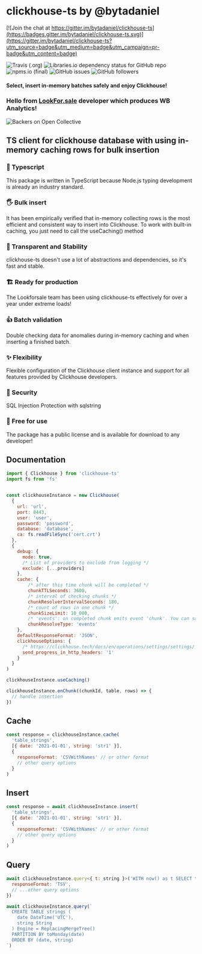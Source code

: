 # clickhouse-ts by @bytadaniel

[![Join the chat at https://gitter.im/bytadaniel/clickhouse-ts](https://badges.gitter.im/bytadaniel/clickhouse-ts.svg)](https://gitter.im/bytadaniel/clickhouse-ts?utm_source=badge&utm_medium=badge&utm_campaign=pr-badge&utm_content=badge)

![Travis (.org)](https://img.shields.io/travis/bytadaniel/clickhouse-ts?style=for-the-badge)
![Libraries.io dependency status for GitHub repo](https://img.shields.io/librariesio/github/bytadaniel/clickhouse-ts?style=for-the-badge)
![npms.io (final)](https://img.shields.io/npms-io/final-score/clickhouse-ts?style=for-the-badge)
![GitHub issues](https://img.shields.io/github/issues/bytadaniel/clickhouse-ts?style=for-the-badge)
![GitHub followers](https://img.shields.io/github/followers/bytadaniel?style=social)

#### Select, insert in-memory batches safely and enjoy Clickhouse!

### Hello from [LookFor.sale](https://lookforsale.ru) developer which produces WB Analytics!
![Backers on Open Collective](https://lookforsale.ru/wp-content/uploads/2021/06/lfsw.jpg)

## TS client for clickhouse database with using in-memory caching rows for bulk insertion

### 💙 Typescript
This package is written in TypeScript because Node.js typing development is already an industry standard.
### 🖐 Bulk insert
It has been empirically verified that in-memory collecting rows is the most efficient and consistent way to insert into Clickhouse. To work with built-in caching, you just need to call the useCaching() method
### 💪 Transparent and Stability
clickhouse-ts doesn't use a lot of abstractions and dependencies, so it's fast and stable.
### 🏗 Ready for production
The Lookforsale team has been using clickhouse-ts effectively for over a year under extreme loads!
### 👍 Batch validation
Double checking data for anomalies during in-memory caching and when inserting a finished batch.
### ✨ Flexibility
Flexible configuration of the Clickhouse client instance and support for all features provided by Clickhouse developers.
### 🔐 Security
SQL Injection Protection with sqlstring
### 🌈 Free for use
The package has a public license and is available for download to any developer!


## Documentation

```js
import { Clickhouse } from 'clickhouse-ts'
import fs from 'fs'


const clickhouseInstance = new Clickhouse(
  {
    url: 'url',
    port: 8443,
    user: 'user',
    password: 'password',
    database: 'database',
    ca: fs.readFileSync('cert.crt')
  },
  {
    debug: {
      mode: true,
      /* List of providers to exclude from logging */
      exclude: [...providers]
    },
    cache: {
        /* after this time chunk will be completed */ 
        chunkTTLSeconds: 3600,
        /* interval of checking chunks */
        chunkResolverIntervalSeconds: 180,
        /* count of rows in one chunk */
        chunkSizeLimit: 10_000,
        /* 'events': on completed chunk emits event 'chunk'. You can save rows as you want */
        chunkResolveType: 'events'
    },
    defaultResponseFormat: 'JSON',
    clickhouseOptions: {
      /* https://clickhouse.tech/docs/en/operations/settings/settings/ */
      send_progress_in_http_headers: '1'
    }
  }
)

clickhouseInstance.useCaching()

clickhouseInstance.onChunk((chunkId, table, rows) => {
  // handle insertion
})
```

## Cache
```js
const response = clickhouseInstance.cache(
  'table_strings',
  [{ date: '2021-01-01', string: 'str1' }],
  {
    responseFormat: 'CSVWithNames' // or other format
    // other query options
  }
)
```

## Insert
```js
const response = await clickhouseInstance.insert(
  'table_strings',
  [{ date: '2021-01-01', string: 'str1' }],
  {
    responseFormat: 'CSVWithNames' // or other format
    // other query options
  }
)
```

## Query

```js
await clickhouseInstance.query<{ t: string }>('WITH now() as t SELECT t', {
  responseFormat: 'TSV',
  // ...other query options
})

await clickhouseInstance.query(`
  CREATE TABLE strings (
    date DateTime('UTC'),
    string String
  ) Engine = ReplacingMergeTree()
  PARTITION BY toMonday(date)
  ORDER BY (date, string)
`)
```